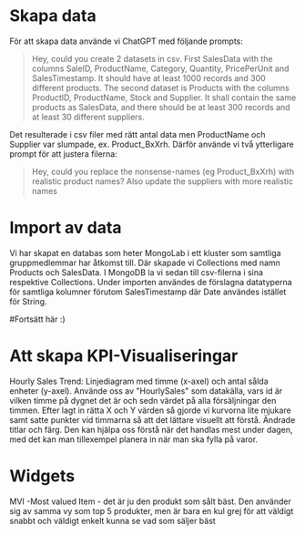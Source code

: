 # Skapa data
För att skapa data använde vi ChatGPT med följande prompts:
> Hey, could you create 2 datasets in csv. First SalesData with the columns SaleID, ProductName, Category, Quantity, PricePerUnit and SalesTimestamp. It should have at least 1000 records and 300 different products. The second dataset is Products with the columns ProductID, ProductName, Stock and Supplier. It shall contain the same products as SalesData, and there should be at least 300 records and at least 30 different suppliers.

Det resulterade i csv filer med rätt antal data men ProductName och Supplier var slumpade, ex. Product_BxXrh. Därför använde vi två ytterligare prompt för att justera filerna:
> Hey, could you replace the nonsense-names (eg Product_BxXrh) with realistic product names?
> Also update the suppliers with more realistic names

# Import av data
Vi har skapat en databas som heter MongoLab i ett kluster som samtliga gruppmedlemmar har åtkomst till. Där skapade vi Collections med namn Products och SalesData. I MongoDB la vi sedan till csv-filerna i sina respektive Collections. Under importen användes de förslagna datatyperna för samtliga kolumner förutom SalesTimestamp där Date användes istället för String.


#Fortsätt här :)


# Att skapa KPI-Visualiseringar


Hourly Sales Trend: Linjediagram med timme (x-axel) och antal sålda enheter (y-axel). Använde oss av "HourlySales" som datakälla, vars id är vilken timme på dygnet det är och sedn värdet på alla försäljningar den timmen. Efter lagt in rätta X och Y värden så gjorde vi kurvorna lite mjukare samt satte punkter vid timmarna så att det lättare visuellt att förstå. Ändrade titlar och färg. Den kan hjälpa oss förstå när det handlas mest under dagen, med det kan man tillexempel planera in när man ska fylla på varor. 


# Widgets

MVI -Most valued Item - det är ju den produkt som sålt bäst. Den använder sig av samma vy som top 5 produkter, men är bara en kul grej för att väldigt snabbt och väldigt enkelt kunna se vad som säljer bäst 
